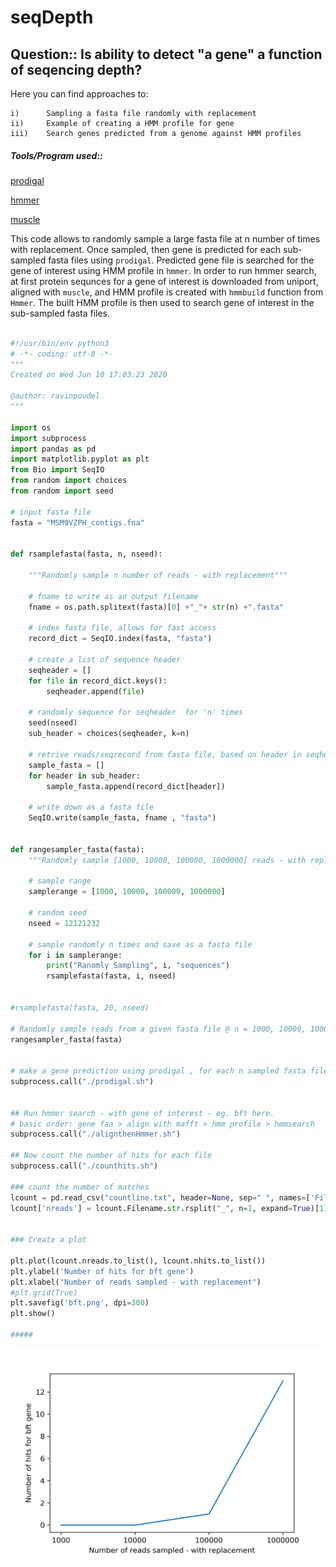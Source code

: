 # seqDepth
## Question:: Is ability to detect "a gene" a function of seqencing depth? 

Here you can find approaches to:

    i)      Sampling a fasta file randomly with replacement
    ii)     Example of creating a HMM profile for gene
    iii)    Search genes predicted from a genome against HMM profiles
    
 ##### Tools/Program used:: 
[prodigal](https://bmcbioinformatics.biomedcentral.com/articles/10.1186/1471-2105-11-119)


[hmmer](http://hmmer.org)


[muscle](https://www.ebi.ac.uk/Tools/msa/muscle/)
    
This code allows to randomly sample a large fasta file at n number of times with replacement. Once sampled, then gene is predicted for each sub-sampled fasta files using `prodigal`. Predicted gene file is searched for the gene of interest using HMM profile in `hmmer`. In order to run hmmer search,  at first protein sequnces for a gene of interest is downloaded from uniport, aligned with `muscle`, and HMM profile is created with `hmmbuild` function from `Hmmer`. The built HMM profile is then used to search gene of interest in the sub-sampled fasta files. 

```python

#!/usr/bin/env python3
# -*- coding: utf-8 -*-
"""
Created on Wed Jun 10 17:03:23 2020

@author: ravinpoudel
"""

import os
import subprocess
import pandas as pd
import matplotlib.pyplot as plt
from Bio import SeqIO
from random import choices
from random import seed

# input fasta file
fasta = "MSM9VZPH_contigs.fna"


def rsamplefasta(fasta, n, nseed):
    
    """Randomly sample n number of reads - with replacement"""
    
    # fname to write as an output filename
    fname = os.path.splitext(fasta)[0] +"_"+ str(n) +".fasta"
    
    # index fasta file, allows for fast access
    record_dict = SeqIO.index(fasta, "fasta")
    
    # create a list of sequence header
    seqheader = []
    for file in record_dict.keys():
        seqheader.append(file)
    
    # randomly sequence for seqheader  for 'n' times
    seed(nseed)
    sub_header = choices(seqheader, k=n)
    
    # retrive reads/seqrecord from fasta file, based on header in seqheader list
    sample_fasta = []
    for header in sub_header:
        sample_fasta.append(record_dict[header])
 
    # write down as a fasta file
    SeqIO.write(sample_fasta, fname , "fasta")
    
    
def rangesampler_fasta(fasta):
    """Randomly sample [1000, 10000, 100000, 1000000] reads - with replacement"""
    
    # sample range
    samplerange = [1000, 10000, 100000, 1000000]
    
    # random seed
    nseed = 12121232
    
    # sample randomly n times and save as a fasta file
    for i in samplerange:
        print("Ranomly Sampling", i, "sequences")
        rsamplefasta(fasta, i, nseed)
        
        
#rsamplefasta(fasta, 20, nseed)

# Randomly sample reads from a given fasta file @ n = 1000, 10000, 100000, 1000000
rangesampler_fasta(fasta)


# make a gene prediction using prodigal , for each n sampled fasta files
subprocess.call("./prodigal.sh")


## Run hmmer search - with gene of interest - eg. bft here. 
# basic order: gene faa > align with mafft > hmm profile > hmmsearch 
subprocess.call("./alignthenHmmer.sh")

## Now count the number of hits for each file
subprocess.call("./counthits.sh")

### count the number of matches 
lcount = pd.read_csv("countline.txt", header=None, sep=" ", names=['Filename','nhits'])
lcount['nreads'] = lcount.Filename.str.rsplit("_", n=1, expand=True)[1].str.rsplit(".bft.txt", expand=True)[0].to_list()


### Create a plot

plt.plot(lcount.nreads.to_list(), lcount.nhits.to_list())
plt.ylabel('Number of hits for bft gene')
plt.xlabel("Number of reads sampled - with replacement")
#plt.grid(True)
plt.savefig('bft.png', dpi=300)
plt.show()  

#####


```

![alt text](https://github.com/ravinpoudel/seqDepth/blob/master/bft.png)




